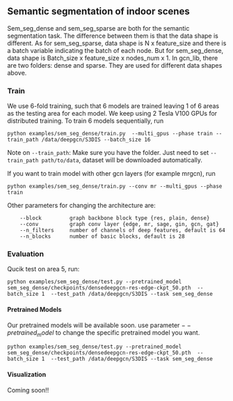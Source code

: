 ## Semantic segmentation of indoor scenes

Sem_seg_dense and sem_seg_sparse are both for the semantic segmentation task. The difference between them is that the data shape is different. 
As for sem_seg_sparse, data shape is N x feature_size and there is a batch variable indicating the batch of each node. 
But for sem_seg_dense, data shape is Batch_size x feature_size x nodes_num x 1. 
In gcn_lib, there are two folders: dense and sparse. They are used for different data shapes above.


### Train
We use 6-fold training, such that 6 models are trained leaving 1 of 6 areas as the testing area for each model. We keep using 2 Tesla V100 GPUs for distributed training. To train 6 models sequentially, run
```
python examples/sem_seg_dense/train.py  --multi_gpus --phase train --train_path /data/deepgcn/S3DIS --batch_size 16
```
Note on `--train_path`: Make sure you have the folder. Just need to set `--train_path path/to/data`, dataset will be downloaded automatically. 

If you want to train model with other gcn layers (for example mrgcn), run
```
python examples/sem_seg_dense/train.py --conv mr --multi_gpus --phase train 
```
Other parameters for changing the architecture are:
```
    --block         graph backbone block type {res, plain, dense}
    --conv          graph conv layer {edge, mr, sage, gin, gcn, gat}
    --n_filters     number of channels of deep features, default is 64
    --n_blocks      number of basic blocks, default is 28
```

### Evaluation
Qucik test on area 5, run:

```
python examples/sem_seg_dense/test.py --pretrained_model sem_seg_dense/checkpoints/densedeepgcn-res-edge-ckpt_50.pth  --batch_size 1  --test_path /data/deepgcn/S3DIS --task sem_seg_dense
```

#### Pretrained Models
Our pretrained models will be available soon.
use parameter $--pretrained_model$ to change the specific pretrained model you want. 
```
python examples/sem_seg_dense/test.py --pretrained_model sem_seg_dense/checkpoints/densedeepgcn-res-edge-ckpt_50.pth  --batch_size 1  --test_path /data/deepgcn/S3DIS --task sem_seg_dense 
```

#### Visualization
Coming soon!! 
